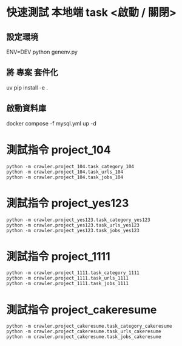 #   快速測試 本地端 task  <啟動 / 關閉>

## 設定環境
ENV=DEV python genenv.py

## 將 專案 套件化
uv pip install -e .

## 啟動資料庫
docker compose -f mysql.yml up -d
    
# 測試指令 project_104
    python -m crawler.project_104.task_category_104
    python -m crawler.project_104.task_urls_104
    python -m crawler.project_104.task_jobs_104

# 測試指令 project_yes123
    python -m crawler.project_yes123.task_category_yes123
    python -m crawler.project_yes123.task_urls_yes123
    python -m crawler.project_yes123.task_jobs_yes123

# 測試指令 project_1111
    python -m crawler.project_1111.task_category_1111
    python -m crawler.project_1111.task_urls_1111
    python -m crawler.project_1111.task_jobs_1111

# 測試指令 project_cakeresume
    python -m crawler.project_cakeresume.task_category_cakeresume
    python -m crawler.project_cakeresume.task_urls_cakeresume
    python -m crawler.project_cakeresume.task_jobs_cakeresume